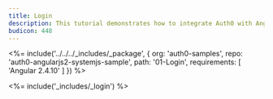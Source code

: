 ```yaml
---
title: Login
description: This tutorial demonstrates how to integrate Auth0 with Angular to add user login to your app
budicon: 448
---
```


<%= include('../../../_includes/_package', {
  org: 'auth0-samples',
  repo: 'auth0-angularjs2-systemjs-sample',
  path: '01-Login',
  requirements: [
    'Angular 2.4.10'
  ]
}) %>

<%= include('_includes/_login') %>
